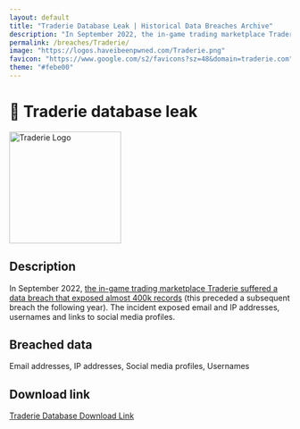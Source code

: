 ```yaml
---
layout: default
title: "Traderie Database Leak | Historical Data Breaches Archive"
description: "In September 2022, the in-game trading marketplace Traderie suffered a data breach that exposed almost 400k records."
permalink: /breaches/Traderie/
image: "https://logos.haveibeenpwned.com/Traderie.png"
favicon: "https://www.google.com/s2/favicons?sz=48&domain=traderie.com"
theme: "#febe00"
---
```


# 💱 Traderie database leak

<img src="https://logos.haveibeenpwned.com/Traderie.png" alt="Traderie Logo" width="200" height="200">

## Description

In September 2022, <a href="https://redirect.trace.rip/?url=https://techcrunch.com/2023/09/07/traderie-a-marketplace-for-in-game-items-alerts-users-to-data-breach/" target="_blank" rel="noopener">the in-game trading marketplace Traderie suffered a data breach that exposed almost 400k records</a> (this preceded a subsequent breach the following year). The incident exposed email and IP addresses, usernames and links to social media profiles.

## Breached data

Email addresses, IP addresses, Social media profiles, Usernames

## Download link

[Traderie Database Download Link](https://redirect.trace.rip/?url=https://buzzheavier.com/leveedge6ofn)